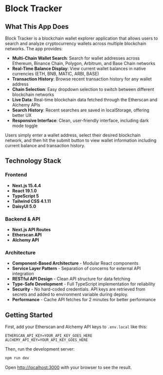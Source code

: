 # Block Tracker

## What This App Does

Block Tracker is a blockchain wallet explorer application that allows users to search and analyze cryptocurrency wallets across multiple blockchain networks. The app provides:

- **Multi-Chain Wallet Search**: Search for wallet addresses across Ethereum, Binance Chain, Polygon, Arbitrum, and Base Chain networks
- **Real-Time Balance Display**: View current wallet balances in native currencies (ETH, BNB, MATIC, ARBI, BASE)
- **Transaction History**: Browse recent transaction history for any wallet address
- **Chain Selection**: Easy dropdown selection to switch between different blockchain networks
- **Live Data**: Real-time blockchain data fetched through the Etherscan and Alchemy APIs
- **Search History**: Recent searches are saved in localStorage, offering better UX
- **Responsive Interface**: Clean, user-friendly interface, including dark mode toggle


Users simply enter a wallet address, select their desired blockchain network, and then hit the submit button to view wallet information including current balance and transaction history.

## Technology Stack

### Frontend
- **Next.js 15.4.4**
- **React 19.1.0**
- **TypeScript 5**
- **Tailwind CSS 4.1.11**
- **DaisyUI 5.0**

### Backend & API
- **Next.js API Routes**
- **Etherscan API**
- **Alchemy API**

### Architecture
- **Component-Based Architecture** - Modular React components
- **Service Layer Pattern** - Separation of concerns for external API integration
- **RESTful API Design** - Clean API structure for data fetching
- **Type-Safe Development** - Full TypeScript implementation for reliability
- **Security** - No hard-coded credentials. API keys are retrieved from secrets and added to environment variable during deploy.
- **Performance** - Cache API fetches for 2 minutes for better performance

## Getting Started

First, add your Etherscan and Alchemy API keys to `.env.local` like this:

```
ETHERSCAN_API_KEY=YOUR_API_KEY_GOES_HERE
ALCHEMY_API_KEY=YOUR_API_KEY_GOES_HERE
```

Then, run the development server:

```bash
npm run dev
```

Open [http://localhost:3000](http://localhost:3000) with your browser to see the result.

